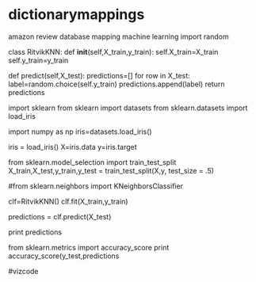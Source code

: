 # dictionarymappings
amazon review database mapping machine learning
import random

class RitvikKNN:
  def __init__(self,X_train,y_train):
    self.X_train=X_train
    self.y_train=y_train
   
  
  def predict(self,X_test):
    predictions=[]
  for row in X_test:
    label=random.choice(self.y_train)
    predictions.append(label)
return predictions

  
import sklearn
from sklearn import datasets
from sklearn.datasets import load_iris

import numpy as np
iris=datasets.load_iris()

iris = load_iris()
X=iris.data
y=iris.target

from sklearn.model_selection import train_test_split
X_train,X_test,y_train,y_test = train_test_split(X,y, test_size = .5)
 
#from sklearn.neighbors import KNeighborsClassifier

clf=RitvikKNN()
clf.fit(X_train,y_train)

predictions = clf.predict(X_test)

print predictions

from sklearn.metrics import accuracy_score
print accuracy_score(y_test,predictions
                    



#vizcode

